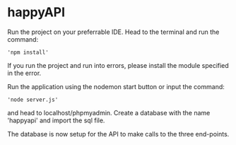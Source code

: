 # happyAPI

Run the project on your preferrable IDE. Head to the terminal and run the command:
```
'npm install'
```
If you run the project and run into errors, please install the module specified in the error.

Run the application using the nodemon start button or input the command:
```
'node server.js'
```
and head to localhost/phpmyadmin. Create a database with the name 'happyapi' and import the sql file. 

The database is now setup for the API to make calls to the three end-points.
